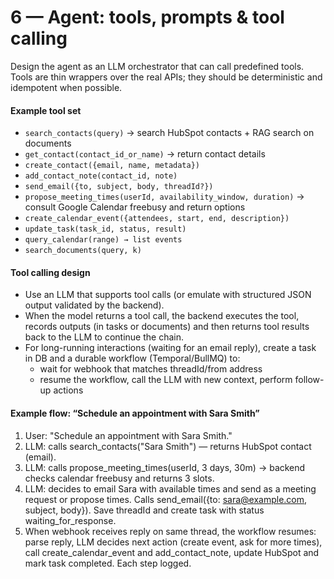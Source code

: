 # 6 — Agent: tools, prompts & tool calling

Design the agent as an LLM orchestrator that can call predefined tools. Tools are thin wrappers over the real APIs; they should be deterministic and idempotent when possible.

#### Example tool set

- `search_contacts(query)` → search HubSpot contacts + RAG search on documents
- `get_contact(contact_id_or_name)` → return contact details
- `create_contact({email, name, metadata})`
- `add_contact_note(contact_id, note)`
- `send_email({to, subject, body, threadId?})`
- `propose_meeting_times(userId, availability_window, duration)` → consult Google Calendar freebusy and return options
- `create_calendar_event({attendees, start, end, description})`
- `update_task(task_id, status, result)`
- `query_calendar(range) → list events`
- `search_documents(query, k)`

#### Tool calling design

- Use an LLM that supports tool calls (or emulate with structured JSON output validated by the backend).
- When the model returns a tool call, the backend executes the tool, records outputs (in tasks or documents) and then returns tool results back to the LLM to continue the chain.
- For long-running interactions (waiting for an email reply), create a task in DB and a durable workflow (Temporal/BullMQ) to:
  - wait for webhook that matches threadId/from address
  - resume the workflow, call the LLM with new context, perform follow-up actions 
  
#### Example flow: “Schedule an appointment with Sara Smith”

1. User: "Schedule an appointment with Sara Smith."
2. LLM: calls search_contacts("Sara Smith") — returns HubSpot contact (email).
3. LLM: calls propose_meeting_times(userId, 3 days, 30m) → backend checks calendar freebusy and returns 3 slots.
4. LLM: decides to email Sara with available times and send as a meeting request or propose times. Calls send_email({to: sara@example.com, subject, body}). Save threadId and create task with status waiting_for_response.
5. When webhook receives reply on same thread, the workflow resumes: parse reply, LLM decides next action (create event, ask for more times), call create_calendar_event and add_contact_note, update HubSpot and mark task completed. Each step logged.
